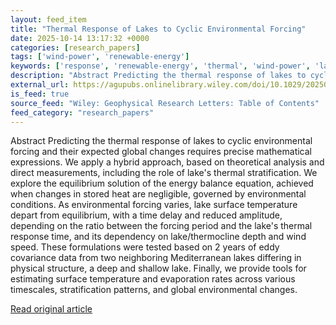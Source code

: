 ```yaml
---
layout: feed_item
title: "Thermal Response of Lakes to Cyclic Environmental Forcing"
date: 2025-10-14 13:17:32 +0000
categories: [research_papers]
tags: ['wind-power', 'renewable-energy']
keywords: ['response', 'renewable-energy', 'thermal', 'wind-power', 'lakes']
description: "Abstract Predicting the thermal response of lakes to cyclic environmental forcing and their expected global changes requires precise mathematical expressions"
external_url: https://agupubs.onlinelibrary.wiley.com/doi/10.1029/2025GL117731?af=R
is_feed: true
source_feed: "Wiley: Geophysical Research Letters: Table of Contents"
feed_category: "research_papers"
---
```


Abstract Predicting the thermal response of lakes to cyclic environmental forcing and their expected global changes requires precise mathematical expressions. We apply a hybrid approach, based on theoretical analysis and direct measurements, including the role of lake's thermal stratification. We explore the equilibrium solution of the energy balance equation, achieved when changes in stored heat are negligible, governed by environmental conditions. As environmental forcing varies, lake surface temperature depart from equilibrium, with a time delay and reduced amplitude, depending on the ratio between the forcing period and the lake's thermal response time, and its dependency on lake/thermocline depth and wind speed. These formulations were tested based on 2 years of eddy covariance data from two neighboring Mediterranean lakes differing in physical structure, a deep and shallow lake. Finally, we provide tools for estimating surface temperature and evaporation rates across various timescales, stratification patterns, and global environmental changes.

[Read original article](https://agupubs.onlinelibrary.wiley.com/doi/10.1029/2025GL117731?af=R)
